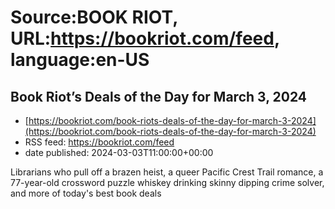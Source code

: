 # Source:BOOK RIOT, URL:https://bookriot.com/feed, language:en-US

## Book Riot’s Deals of the Day for March 3, 2024
 - [https://bookriot.com/book-riots-deals-of-the-day-for-march-3-2024](https://bookriot.com/book-riots-deals-of-the-day-for-march-3-2024)
 - RSS feed: https://bookriot.com/feed
 - date published: 2024-03-03T11:00:00+00:00

Librarians who pull off a brazen heist, a queer Pacific Crest Trail romance, a 77-year-old crossword puzzle whiskey drinking skinny dipping crime solver, and more of today's best book deals

